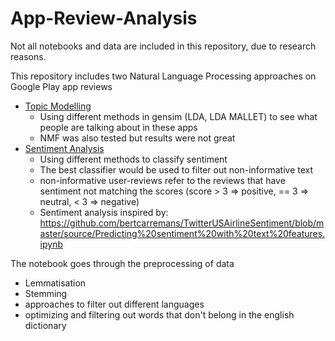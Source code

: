 # App-Review-Analysis
Not all notebooks and data are included in this repository, due to research reasons.

This repository includes two Natural Language Processing approaches on Google Play app reviews 
* [Topic Modelling](https://github.com/chiwang0503/App-Review-Analysis/blob/master/Topic_Modelling_by_year.ipynb)
  * Using different methods in gensim (LDA, LDA MALLET) to see what people are talking about in these apps
  * NMF was also tested but results were not great
* [Sentiment Analysis](https://github.com/chiwang0503/App-Review-Analysis/blob/master/Sentiment_Classifier.ipynb)
  * Using different methods to classify sentiment 
  * The best classifier would be used to filter out non-informative text
  * non-informative user-reviews refer to the reviews that have sentiment not matching the scores (score > 3 => positive, == 3 => neutral, < 3 => negative)
  * Sentiment analysis inspired by: https://github.com/bertcarremans/TwitterUSAirlineSentiment/blob/master/source/Predicting%20sentiment%20with%20text%20features.ipynb
 

The notebook goes through the preprocessing of data 
* Lemmatisation
* Stemming
* approaches to filter out different languages
* optimizing and filtering out words that don't belong in the english dictionary



